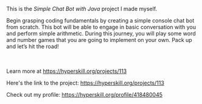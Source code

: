 This is the *Simple Chat Bot with Java* project I made myself.


<p>Begin grasping coding fundamentals by creating a simple console chat bot from scratch. This bot will be able to engage in basic conversation with you and perform simple arithmetic. During this journey, you will play some word and number games that you are going to implement on your own. Pack up and let’s hit the road!</p><br/><br/>Learn more at <a href="https://hyperskill.org/projects/113?utm_source=ide&utm_medium=ide&utm_campaign=ide&utm_content=project-card">https://hyperskill.org/projects/113</a>

Here's the link to the project: https://hyperskill.org/projects/113

Check out my profile: https://hyperskill.org/profile/418480045